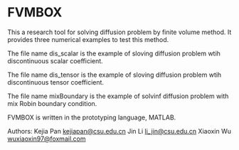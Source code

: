 # FVMBOX
This a research tool for solving diffusion problem by finite volume method. It provides three numerical examples to test  this method.
 
 The file name dis_scalar is the example of sloving diffusion problem wtih discontinuous scalar coefficient.
 
 The file name dis_tensor is the example of sloving diffusion problem wtih discontinuous tensor coefficient.
 
 The file name mixBoundary is the example of solvinf diffusion problem with mix Robin boundary condition.
 
FVMBOX is written in the prototyping language, MATLAB.

 
Authors: Kejia Pan <kejiapan@csu.edu.cn>
         Jin Li <li_jin@csu.edu.cn>
         Xiaoxin Wu <wuxiaoxin97@foxmail.com>
         
         
         
